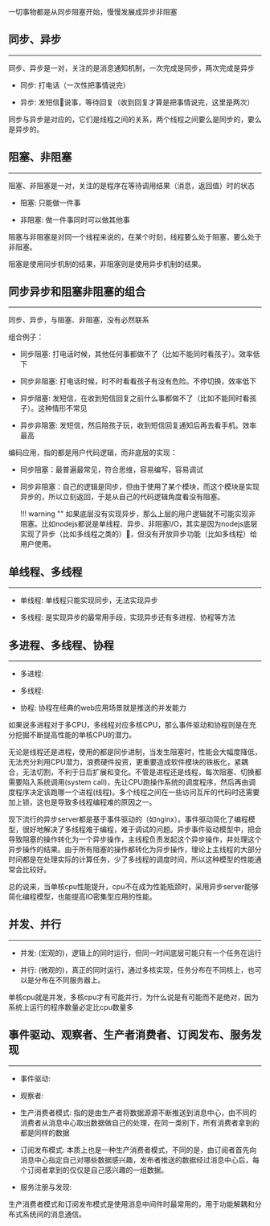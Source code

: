 一切事物都是从同步阻塞开始，慢慢发展成异步非阻塞

## **同步、异步**

---

同步、异步是一对，关注的是消息通知机制，一次完成是同步，两次完成是异步

- 同步: 打电话（一次性把事情说完）

- 异步: 发短信说事，等待回复（收到回复才算是把事情说完，这里是两次）

同步与异步是对应的，它们是线程之间的关系，两个线程之间要么是同步的，要么是异步的。

## **阻塞、非阻塞**

---

阻塞、非阻塞是一对，关注的是程序在等待调用结果（消息，返回值）时的状态

- 阻塞: 只能做一件事

- 非阻塞: 做一件事同时可以做其他事

阻塞与非阻塞是对同一个线程来说的，在某个时刻，线程要么处于阻塞，要么处于非阻塞。

阻塞是使用同步机制的结果，非阻塞则是使用异步机制的结果。

## **同步异步和阻塞非阻塞的组合**

---

同步、异步，与阻塞、非阻塞，没有必然联系

组合例子：

- 同步阻塞: 打电话时候，其他任何事都做不了（比如不能同时看孩子）。效率低下

- 同步非阻塞: 打电话时候，时不时看看孩子有没有危险。不停切换，效率低下

- 异步阻塞: 发短信，在收到短信回复之前什么事都做不了（比如不能同时看孩子）。这种情形不常见

- 异步非阻塞: 发短信，然后陪孩子玩，收到短信回复通知后再去看手机。效率最高

编码应用，指的都是用户代码逻辑，而非底层的实现：

- 同步阻塞：最普遍最常见，符合思维，容易编写，容易调试

- 同步非阻塞：自己的逻辑是同步，但由于使用了某个模块，而这个模块是实现异步的，所以立刻返回，于是从自己的代码逻辑角度看没有阻塞。

	!!! warning ""
		如果底层没有实现异步，那么上层的用户逻辑就不可能实现非阻塞。比如nodejs都说是单线程、异步、非阻塞I/O，其实是因为nodejs底层实现了异步（比如多线程之类的），但没有开放异步功能（比如多线程）给用户使用。

## **单线程、多线程**

---

- 单线程: 单线程只能实现同步，无法实现异步

- 多线程: 是实现异步的最常用手段，实现异步还有多进程、协程等方法

## **多进程、多线程、协程**

---

- 多进程:

- 多线程:

- 协程: 协程在经典的web应用场景就是推送的并发能力

如果说多进程对于多CPU，多线程对应多核CPU，那么事件驱动和协程则是在充分挖掘不断提高性能的单核CPU的潜力。

无论是线程还是进程，使用的都是同步进制，当发生阻塞时，性能会大幅度降低，无法充分利用CPU潜力，浪费硬件投资，更重要造成软件模块的铁板化，紧耦合，无法切割，不利于日后扩展和变化。不管是进程还是线程，每次阻塞、切换都需要陷入系统调用(system call)，先让CPU跑操作系统的调度程序，然后再由调度程序决定该跑哪一个进程(线程)。多个线程之间在一些访问互斥的代码时还需要加上锁，这也是导致多线程编程难的原因之一。

现下流行的异步server都是基于事件驱动的（如nginx）。事件驱动简化了编程模型，很好地解决了多线程难于编程，难于调试的问题。异步事件驱动模型中，把会导致阻塞的操作转化为一个异步操作，主线程负责发起这个异步操作，并处理这个异步操作的结果。由于所有阻塞的操作都转化为异步操作，理论上主线程的大部分时间都是在处理实际的计算任务，少了多线程的调度时间，所以这种模型的性能通常会比较好。

总的说来，当单核cpu性能提升，cpu不在成为性能瓶颈时，采用异步server能够简化编程模型，也能提高IO密集型应用的性能。

## **并发、并行**

---

- 并发: (宏观的)，逻辑上的同时运行，但同一时间底层可能只有一个任务在运行

- 并行: (微观的)，真正的同时运行，通过多核实现，任务分布在不同核上，也可以是分布在不同服务器上。

单核cpu就是并发，多核cpu才有可能并行，为什么说是有可能而不是绝对，因为系统上运行的程序数量必定比cpu数量多


## **事件驱动、观察者、生产者消费者、订阅发布、服务发现**

---

- 事件驱动:

- 观察者:

- 生产消费者模式: 指的是由生产者将数据源源不断推送到消息中心，由不同的消费者从消息中心取出数据做自己的处理，在同一类别下，所有消费者拿到的都是同样的数据

- 订阅发布模式: 本质上也是一种生产消费者模式，不同的是，由订阅者首先向消息中心指定自己对哪些数据感兴趣，发布者推送的数据经过消息中心后，每个订阅者拿到的仅仅是自己感兴趣的一组数据。

- 服务注册与发现:

生产消费者模式和订阅发布模式是使用消息中间件时最常用的，用于功能解耦和分布式系统间的消息通信。

